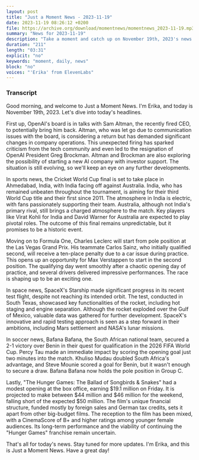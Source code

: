 ```yaml
---
layout: post
title: "Just a Moment News - 2023-11-19"
date: 2023-11-19 08:26:12 +0200
file: https://archive.org/download/momentnews/momentnews_2023-11-19.mp3
summary: "News for 2023-11-19"
description: "Take a moment and catch up on November 19th, 2023's news."
duration: "211"
length: "03:31"
explicit: "no"
keywords: "moment, daily, news"
block: "no"
voices: "'Erika' from ElevenLabs"
---
```


### Transcript

Good morning, and welcome to Just a Moment News. I'm Erika, and today is November 19th, 2023. Let's dive into today's headlines.

First up, OpenAI's board is in talks with Sam Altman, the recently fired CEO, to potentially bring him back. Altman, who was let go due to communication issues with the board, is considering a return but has demanded significant changes in company operations. This unexpected firing has sparked criticism from the tech community and even led to the resignation of OpenAI President Greg Brockman. Altman and Brockman are also exploring the possibility of starting a new AI company with investor support. The situation is still evolving, so we'll keep an eye on any further developments.

In sports news, the Cricket World Cup final is set to take place in Ahmedabad, India, with India facing off against Australia. India, who has remained unbeaten throughout the tournament, is aiming for their third World Cup title and their first since 2011. The atmosphere in India is electric, with fans passionately supporting their team. Australia, although not India's primary rival, still brings a charged atmosphere to the match. Key players like Virat Kohli for India and David Warner for Australia are expected to play pivotal roles. The outcome of this final remains unpredictable, but it promises to be a historic event.

Moving on to Formula One, Charles Leclerc will start from pole position at the Las Vegas Grand Prix. His teammate Carlos Sainz, who initially qualified second, will receive a ten-place penalty due to a car issue during practice. This opens up an opportunity for Max Verstappen to start in the second position. The qualifying day went smoothly after a chaotic opening day of practice, and several drivers delivered impressive performances. The race is shaping up to be an exciting one.

In space news, SpaceX's Starship made significant progress in its recent test flight, despite not reaching its intended orbit. The test, conducted in South Texas, showcased key functionalities of the rocket, including hot staging and engine separation. Although the rocket exploded over the Gulf of Mexico, valuable data was gathered for further development. SpaceX's innovative and rapid testing approach is seen as a step forward in their ambitions, including Mars settlement and NASA's lunar missions.

In soccer news, Bafana Bafana, the South African national team, secured a 2-1 victory over Benin in their quest for qualification in the 2026 FIFA World Cup. Percy Tau made an immediate impact by scoring the opening goal just two minutes into the match. Khuliso Mudau doubled South Africa's advantage, and Steve Mounie scored a goal for Benin, but it wasn't enough to secure a draw. Bafana Bafana now holds the pole position in Group C.

Lastly, "The Hunger Games: The Ballad of Songbirds & Snakes" had a modest opening at the box office, earning $19.1 million on Friday. It is projected to make between $44 million and $46 million for the weekend, falling short of the expected $50 million. The film's unique financial structure, funded mostly by foreign sales and German tax credits, sets it apart from other big-budget films. The reception to the film has been mixed, with a CinemaScore of B+ and higher ratings among younger female audiences. Its long-term performance and the viability of continuing the "Hunger Games" franchise remain uncertain.

That's all for today's news. Stay tuned for more updates. I'm Erika, and this is Just a Moment News. Have a great day!
